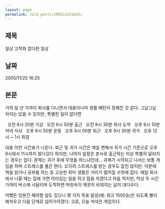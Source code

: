 ```yaml
---
layout: page
permalink: /old_posts/200511251625/
---
```


## 제목
일상 고착화 잡다한 일상

## 날짜
2005/11/25 16:25

## 본문
거의 일 년 가까이 회사를 다니면서 대충이나마 생활 패턴이 정해진 것 같다. 그날그날 차이는 있을 수 있지만, 특별한 일이 없다면

  오전 6시 20분 기상
  오전 6시 50분 출근
  오전 8시 30분 회사 도착
  오후 6시 10분 저녁 식사
  오후 6시 50분 운동
  오후 8시 00분 퇴근
  오후 9시 30분 귀가
  오후 12시 ~ 1시 취침

대충 이런 시간표가 나온다. 퇴근 및 귀가 시간은 매일 변해서 귀가 시간 기준으로 오후 9시에서 11시까지 왔다갔다 하지만, 나머지 일정은 본사로 출근하는 이상 특별히 달라지는 경우는 없다.
문제는 귀가 후에 무엇을 하느냐인데... 과제가 시작되고 나서는 보통 게임을 하며 스트레스를 풀곤 한다. 오히려 스트레스를 받는 경우도 없진 않지만. 덕분에 책을 읽거나 공부를 하는 등 고상한 취미 생활은 거리가 멀어질 수밖에 없다. 매일 회사에서 나올 때는 집에 가면 의미있는 일을 하고 잠을 자겠다고 마음 먹지만, 막상 두 시간 가까이 버스에 시달리며 도착하면 머릿속이 깨끗이 비워지는 날이 대다수다.

어쨌든 당분간 해야할 일도 있으니 몇 가지 목표 달성(예: 워크 1500승)은 되도록 빨리 해치우고 다음 단계로 넘어가야겠다.
고로, 오늘 저녁은 게임이다.